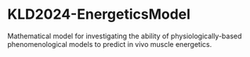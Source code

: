# KLD2024-EnergeticsModel
Mathematical model for investigating the ability of physiologically-based phenomenological models to predict in vivo muscle energetics.
